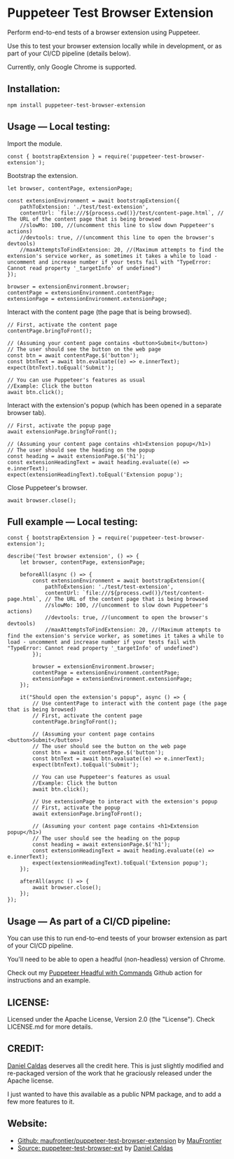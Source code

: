 # Puppeteer Test Browser Extension

Perform end-to-end tests of a browser extension using Puppeteer.

Use this to test your browser extension locally while in development, or as part of your CI/CD pipeline (details below).

Currently, only Google Chrome is supported.

## Installation:

    npm install puppeteer-test-browser-extension

## Usage — Local testing:

Import the module.

    const { bootstrapExtension } = require('puppeteer-test-browser-extension');

Bootstrap the extension.

    let browser, contentPage, extensionPage;

    const extensionEnvironment = await bootstrapExtension({
        pathToExtension: './test/test-extension',
        contentUrl: `file:///${process.cwd()}/test/content-page.html`, // The URL of the content page that is being browsed
        //slowMo: 100, //(uncomment this line to slow down Puppeteer's actions)
        //devtools: true, //(uncomment this line to open the browser's devtools)
        //maxAttemptsToFindExtension: 20, //(Maximum attempts to find the extension's service worker, as sometimes it takes a while to load - uncomment and increase number if your tests fail with "TypeError: Cannot read property '_targetInfo' of undefined")
    });

    browser = extensionEnvironment.browser;
    contentPage = extensionEnvironment.contentPage;
    extensionPage = extensionEnvironment.extensionPage;

Interact with the content page (the page that is being browsed).

    // First, activate the content page
    contentPage.bringToFront();

    // (Assuming your content page contains <button>Submit</button>)
    // The user should see the button on the web page
    const btn = await contentPage.$('button');
    const btnText = await btn.evaluate((e) => e.innerText);
    expect(btnText).toEqual('Submit');

    // You can use Puppeteer's features as usual
    //Example: Click the button
    await btn.click();

Interact with the extension's popup (which has been opened in a separate browser tab).

    // First, activate the popup page
    await extensionPage.bringToFront();

    // (Assuming your content page contains <h1>Extension popup</h1>)
    // The user should see the heading on the popup
    const heading = await extensionPage.$('h1');
    const extensionHeadingText = await heading.evaluate((e) => e.innerText);
    expect(extensionHeadingText).toEqual('Extension popup');

Close Puppeteer's browser.

    await browser.close();

## Full example — Local testing:

    const { bootstrapExtension } = require('puppeteer-test-browser-extension');

    describe('Test browser extension', () => {
        let browser, contentPage, extensionPage;

        beforeAll(async () => {
            const extensionEnvironment = await bootstrapExtension({
                pathToExtension: './test/test-extension',
                contentUrl: `file:///${process.cwd()}/test/content-page.html`, // The URL of the content page that is being browsed
                //slowMo: 100, //(uncomment to slow down Puppeteer's actions)
                //devtools: true, //(uncomment to open the browser's devtools)
                //maxAttemptsToFindExtension: 20, //(Maximum attempts to find the extension's service worker, as sometimes it takes a while to load - uncomment and increase number if your tests fail with "TypeError: Cannot read property '_targetInfo' of undefined")
            });

            browser = extensionEnvironment.browser;
            contentPage = extensionEnvironment.contentPage;
            extensionPage = extensionEnvironment.extensionPage;
        });

        it("Should open the extension's popup", async () => {
            // Use contentPage to interact with the content page (the page that is being browsed)
            // First, activate the content page
            contentPage.bringToFront();

            // (Assuming your content page contains <button>Submit</button>)
            // The user should see the button on the web page
            const btn = await contentPage.$('button');
            const btnText = await btn.evaluate((e) => e.innerText);
            expect(btnText).toEqual('Submit');

            // You can use Puppeteer's features as usual
            //Example: Click the button
            await btn.click();

            // Use extensionPage to interact with the extension's popup
            // First, activate the popup
            await extensionPage.bringToFront();

            // (Assuming your content page contains <h1>Extension popup</h1>)
            // The user should see the heading on the popup
            const heading = await extensionPage.$('h1');
            const extensionHeadingText = await heading.evaluate((e) => e.innerText);
            expect(extensionHeadingText).toEqual('Extension popup');
        });

        afterAll(async () => {
            await browser.close();
        });
    });

## Usage — As part of a CI/CD pipeline:

You can use this to run end-to-end teests of your browser extension as part of your CI/CD pipeline.

You'll need to be able to open a headful (non-headless) version of Chrome.

Check out my [Puppeteer Headful with Commands](https://github.com/marketplace/actions/puppeteer-headful-with-commands) Github action for instructions and an example.

## LICENSE:

Licensed under the Apache License, Version 2.0 (the "License"). Check LICENSE.md for more details.

## CREDIT:

[Daniel Caldas](https://github.com/danielcaldas) deserves all the credit here. This is just slightly modified and re-packaged version of the work that he graciously released under the Apache license.

I just wanted to have this available as a public NPM package, and to add a few more features to it.

## Website:

- [Github: maufrontier/puppeteer-test-browser-extension](https://github.com/maufrontier/puppeteer-test-browser-extension) by [MauFrontier](https://github.com/maufrontier)
- [Source: puppeteer-test-browser-ext](https://github.com/tweak-extension/puppeteer-test-browser-ext) by [Daniel Caldas](https://github.com/danielcaldas)
